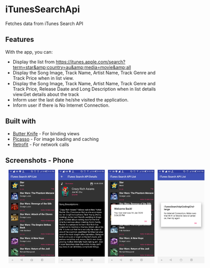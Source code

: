 # iTunesSearchApi

Fetches data from iTunes Search API 

## Features

With the app, you can:

* Display the list from https://itunes.apple.com/search?term=star&amp;country=au&amp;media=movie&amp;all 
* Display the Song Image, Track Name, Artist Name, Track Genre and Track Price when in list view.
* Display the Song Image, Track Name, Artist Name, Track Genre and Track Price, Release Daate and Long Description when in list details view.Get details about the track
* Inform user the last date he/she visited the application.
* Inform user if there is No Internet Connection.

## Built with

* [Butter Knife](http://jakewharton.github.io/butterknife/) - For binding views
* [Picasso](http://square.github.io/picasso/) - For image loading and caching
* [Retrofit](http://square.github.io/retrofit/) - For network calls

## Screenshots - Phone

<div style="display:flex;" >
<img style="margin-left:10px;" src="screenshots/Screenshot1.jpg" width="29%" >
<img style="margin-left:10px;" src="screenshots/Screenshot2.jpg" width="29%" >
<img style="margin-left:10px;" src="screenshots/Screenshot3.jpg" width="29%" >
<img style="margin-left:10px;" src="screenshots/Screenshot4.jpg" width="29%" >
